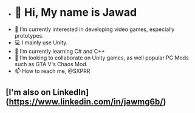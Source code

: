 - # 👋 Hi, My name is Jawad
- 👀 I’m currently interested in developing video games, especially prototypes.
- 💻 I mainly use Unity.
- 🌱 I’m currently learning C# and C++
- 💞️ I’m looking to collaborate on Unity games, as well popular PC Mods such as GTA V's Chaos Mod.
- 📫 How to reach me, @SXPRR

## [I'm also on LinkedIn] (https://www.linkedin.com/in/jawmg6b/)
<!---
sxprr/sxprr is a ✨ special ✨ repository because its `README.md` (this file) appears on your GitHub profile.
You can click the Preview link to take a look at your changes.
--->
